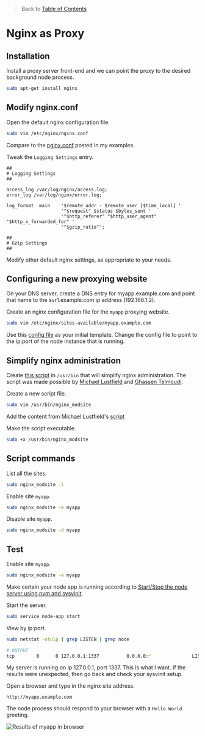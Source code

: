 > Back to [Table of Contents](https://github.com/jpfluger/examples)

# Nginx as Proxy

## Installation

Install a proxy server front-end and we can point the proxy to the desired background node process. 

```bash
sudo apt-get install nginx
```

## Modify nginx.conf

Open the default nginx configuration file.

```bash
sudo vim /etc/nginx/nginx.conf
```

Compare to the [nginx.conf](https://github.com/jpfluger/examples/blob/master/ubuntu-14.04/nginx/nginx.conf) posted in my examples.

Tweak the `Logging Settings` entry. 

```nginx
##
# Logging Settings
##

access_log /var/log/nginx/access.log;
error_log /var/log/nginx/error.log;

log_format  main    '$remote_addr - $remote_user [$time_local] '
                    '"$request" $status $bytes_sent '
                    '"$http_referer" "$http_user_agent" "$http_x_forwarded_for" '
                    '"$gzip_ratio"';

##
# Gzip Settings
##
```

Modify other default nginx settings, as appropriate to your needs.

## Configuring a new proxying website

On your DNS server, create a DNS entry for myapp.example.com and point that name to the svr1.example.com ip address (192.168.1.2). 

Create an nginx configuration file for the `myapp` proxying website.

```bash
sudo vim /etc/nginx/sites-available/myapp.example.com
```

Use this [config file](https://github.com/jpfluger/examples/blob/master/ubuntu-14.04/nginx/myapp) as your initial template.  Change the config file to point to the ip:port of the node instance that is running.

## Simplify nginx administration

Create [this script](https://github.com/jpfluger/examples/blob/master/ubuntu-14.04/nginx/nginx_modsite.sh) in `/usr/bin` that will simplify nginx administration. The script was made possible by [Michael Lustfield](https://github.com/jpfluger/examples/blob/master/ubuntu-14.04/nginx/nginx_modsite.sh) and [Ghassen Telmoudi](http://serverfault.com/questions/424452/nginx-enable-site-command).

Create a new script file.

```bash
sudo vim /usr/bin/nginx_modsite
```

Add the content from Michael Lustfield\'s [script](https://github.com/jpfluger/examples/blob/master/ubuntu-14.04/nginx/nginx_modsite.sh)

Make the script executable.

```bash
sudo +x /usr/bin/nginx_modsite
```

## Script commands

List all the sites.

```bash
sudo nginx_modsite -l
```

Enable site `myapp`.

```bash
sudo nginx_modsite -e myapp
```

Disable site `myapp`.

```bash
sudo nginx_modsite -d myapp
```

## Test

Enable site `myapp`.

```bash
sudo nginx_modsite -e myapp
```

Make certain your node app is running according to [Start/Stop the node server using nvm and sysvinit](https://github.com/jpfluger/examples/blob/master/ubuntu-14.04/sysvinit-and-nvm.md).

Start the server. 

```bash
sudo service node-app start
```

View by ip:port.

```bash
sudo netstat -ntulp | grep LISTEN | grep node

# OUTPUT
tcp        0      0 127.0.0.1:1337          0.0.0.0:*               LISTEN      13287/node
```

My server is running on ip 127.0.0.1, port 1337. This is what I want. If the results were unexpected, then go back and check your sysvinit setup.

Open a browser and type in the nginx site address.

```
http://myapp.example.com
```

The node process should respond to your browser with a `Hello World` greeting.

![Results of myapp in browser](https://github.com/jpfluger/examples/blob/master/ubuntu-14.04/nginx/myapp-hello-world.png)
